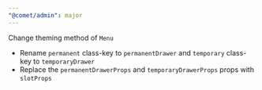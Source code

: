 ```yaml
---
"@comet/admin": major
---
```


Change theming method of `Menu`

-   Rename `permanent` class-key to `permanentDrawer` and `temporary` class-key to `temporaryDrawer`
-   Replace the `permanentDrawerProps` and `temporaryDrawerProps` props with `slotProps`
